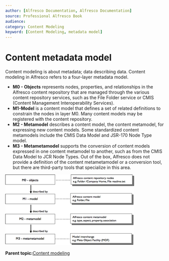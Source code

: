 ```yaml
---
author: [Alfresco Documentation, Alfresco Documentation]
source: Professional Alfresco Book
audience: 
category: Content Modeling
keyword: [Content Modeling, metadata model]
---
```


# Content metadata model

Content modeling is about metadata; data describing data. Content modeling in Alfresco refers to a four-layer metadata model.

-   **M0 - Objects** represents nodes, properties, and relationships in the Alfresco content repository that are managed through the various content repository services, such as the File Folder service or CMIS \(Content Management Interoperability Services\).
-   **M1-Model** is a content model that defines a set of related definitions to constrain the nodes in layer M0. Many content models may be registered with the content repository.
-   **M2 - Metamodel** describes a content model, the content metamodel, for expressing new content models. Some standardized content metamodels include the CMIS Data Model and JSR-170 Node Type model.
-   **M3 - Metametamodel** supports the conversion of content models expressed in one content metamodel to another, such as from the CMIS Data Model to JCR Node Types. Out of the box, Alfresco does not provide a definition of the content metametamodel or a conversion tool, but there are third-party tools that specialize in this area.

![](../images/5-2.png)

**Parent topic:**[Content modeling](../concepts/content-modeling-about.md)

